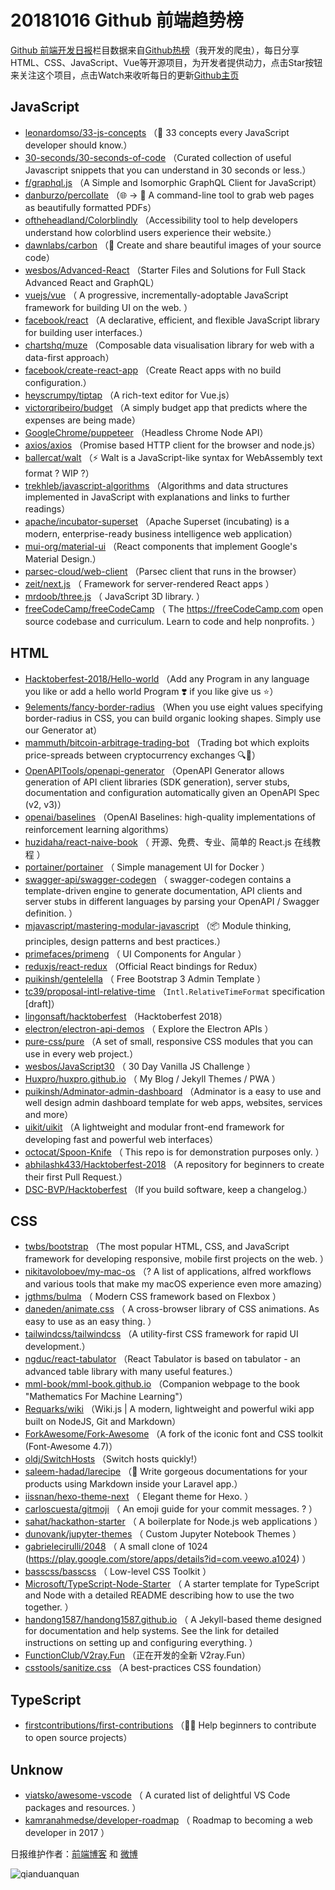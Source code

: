 # 20181016 Github 前端趋势榜

[Github 前端开发日报](https://qdkfweb.cn/c/news)栏目数据来自[Github热榜](https://github.qdkfweb.cn/)（我开发的爬虫），每日分享HTML、CSS、JavaScript、Vue等开源项目，为开发者提供动力，点击Star按钮来关注这个项目，点击Watch来收听每日的更新[Github主页](https://github.com/kujian/githubTrending)
## JavaScript

* [leonardomso/33-js-concepts](https://github.com/leonardomso/33-js-concepts) （📜 33 concepts every JavaScript developer should know.）
* [30-seconds/30-seconds-of-code](https://github.com/30-seconds/30-seconds-of-code) （Curated collection of useful Javascript snippets that you can understand in 30 seconds or less.）
* [f/graphql.js](https://github.com/f/graphql.js) （A Simple and Isomorphic GraphQL Client for JavaScript）
* [danburzo/percollate](https://github.com/danburzo/percollate) （🌐 → 📖 A command-line tool to grab web pages as beautifully formatted PDFs）
* [oftheheadland/Colorblindly](https://github.com/oftheheadland/Colorblindly) （Accessibility tool to help developers understand how colorblind users experience their website.）
* [dawnlabs/carbon](https://github.com/dawnlabs/carbon) （🎨 Create and share beautiful images of your source code）
* [wesbos/Advanced-React](https://github.com/wesbos/Advanced-React) （Starter Files and Solutions for Full Stack Advanced React and GraphQL）
* [vuejs/vue](https://github.com/vuejs/vue) （
        A progressive, incrementally-adoptable JavaScript framework for building UI on the web.
      ）
* [facebook/react](https://github.com/facebook/react) （A declarative, efficient, and flexible JavaScript library for building user interfaces.）
* [chartshq/muze](https://github.com/chartshq/muze) （Composable data visualisation library for web with a data-first approach）
* [facebook/create-react-app](https://github.com/facebook/create-react-app) （Create React apps with no build configuration.）
* [heyscrumpy/tiptap](https://github.com/heyscrumpy/tiptap) （A rich-text editor for Vue.js）
* [victorqribeiro/budget](https://github.com/victorqribeiro/budget) （A simply budget app that predicts where the expenses are being made）
* [GoogleChrome/puppeteer](https://github.com/GoogleChrome/puppeteer) （Headless Chrome Node API）
* [axios/axios](https://github.com/axios/axios) （Promise based HTTP client for the browser and node.js）
* [ballercat/walt](https://github.com/ballercat/walt) （⚡️ Walt is a JavaScript-like syntax for WebAssembly text format ? WIP ?）
* [trekhleb/javascript-algorithms](https://github.com/trekhleb/javascript-algorithms) （Algorithms and data structures implemented in JavaScript with explanations and links to further readings）
* [apache/incubator-superset](https://github.com/apache/incubator-superset) （Apache Superset (incubating) is a modern, enterprise-ready business intelligence web application）
* [mui-org/material-ui](https://github.com/mui-org/material-ui) （React components that implement Google's Material Design.）
* [parsec-cloud/web-client](https://github.com/parsec-cloud/web-client) （Parsec client that runs in the browser）
* [zeit/next.js](https://github.com/zeit/next.js) （
        Framework for server-rendered React apps
      ）
* [mrdoob/three.js](https://github.com/mrdoob/three.js) （
        JavaScript 3D library.
      ）
* [freeCodeCamp/freeCodeCamp](https://github.com/freeCodeCamp/freeCodeCamp) （
        The <a href="https://freeCodeCamp.com">https://freeCodeCamp.com</a> open source codebase and curriculum. Learn to code and help nonprofits.
      ）

## HTML

* [Hacktoberfest-2018/Hello-world](https://github.com/Hacktoberfest-2018/Hello-world) （Add any Program in any language you like or add a hello world Program ❣️ if you like give us ⭐️）
* [9elements/fancy-border-radius](https://github.com/9elements/fancy-border-radius) （When you use eight values specifying border-radius in CSS, you can build organic looking shapes. Simply use our Generator at）
* [mammuth/bitcoin-arbitrage-trading-bot](https://github.com/mammuth/bitcoin-arbitrage-trading-bot) （Trading bot which exploits price-spreads between cryptocurrency exchanges 🔍💸）
* [OpenAPITools/openapi-generator](https://github.com/OpenAPITools/openapi-generator) （OpenAPI Generator allows generation of API client libraries (SDK generation), server stubs, documentation and configuration automatically given an OpenAPI Spec (v2, v3)）
* [openai/baselines](https://github.com/openai/baselines) （OpenAI Baselines: high-quality implementations of reinforcement learning algorithms）
* [huzidaha/react-naive-book](https://github.com/huzidaha/react-naive-book) （
        开源、免费、专业、简单的 React.js 在线教程
      ）
* [portainer/portainer](https://github.com/portainer/portainer) （
        Simple management UI for Docker
      ）
* [swagger-api/swagger-codegen](https://github.com/swagger-api/swagger-codegen) （
        swagger-codegen contains a template-driven engine to generate documentation, API clients and server stubs in different languages by parsing your OpenAPI / Swagger definition.
      ）
* [mjavascript/mastering-modular-javascript](https://github.com/mjavascript/mastering-modular-javascript) （📦 Module thinking, principles, design patterns and best practices.）
* [primefaces/primeng](https://github.com/primefaces/primeng) （
        UI Components for Angular
      ）
* [reduxjs/react-redux](https://github.com/reduxjs/react-redux) （Official React bindings for Redux）
* [puikinsh/gentelella](https://github.com/puikinsh/gentelella) （
        Free Bootstrap 3 Admin Template
      ）
* [tc39/proposal-intl-relative-time](https://github.com/tc39/proposal-intl-relative-time) （`Intl.RelativeTimeFormat` specification [draft]）
* [lingonsaft/hacktoberfest](https://github.com/lingonsaft/hacktoberfest) （Hacktoberfest 2018）
* [electron/electron-api-demos](https://github.com/electron/electron-api-demos) （
        Explore the Electron APIs
      ）
* [pure-css/pure](https://github.com/pure-css/pure) （A set of small, responsive CSS modules that you can use in every web project.）
* [wesbos/JavaScript30](https://github.com/wesbos/JavaScript30) （
        30 Day Vanilla JS Challenge
      ）
* [Huxpro/huxpro.github.io](https://github.com/Huxpro/huxpro.github.io) （
        My Blog / Jekyll Themes / PWA
      ）
* [puikinsh/Adminator-admin-dashboard](https://github.com/puikinsh/Adminator-admin-dashboard) （Adminator is a easy to use and well design admin dashboard template for web apps, websites, services and more）
* [uikit/uikit](https://github.com/uikit/uikit) （A lightweight and modular front-end framework for developing fast and powerful web interfaces）
* [octocat/Spoon-Knife](https://github.com/octocat/Spoon-Knife) （
        This repo is for demonstration purposes only.
      ）
* [abhilashk433/Hacktoberfest-2018](https://github.com/abhilashk433/Hacktoberfest-2018) （A repository for beginners to create their first Pull Request.）
* [DSC-BVP/Hacktoberfest](https://github.com/DSC-BVP/Hacktoberfest) （If you build software, keep a changelog.）

## CSS

* [twbs/bootstrap](https://github.com/twbs/bootstrap) （The most popular HTML, CSS, and JavaScript framework for developing responsive, mobile first projects on the web.
      ）
* [nikitavoloboev/my-mac-os](https://github.com/nikitavoloboev/my-mac-os) （? A list of applications, alfred workflows and various tools that make my macOS experience even more amazing）
* [jgthms/bulma](https://github.com/jgthms/bulma) （
        Modern CSS framework based on Flexbox
      ）
* [daneden/animate.css](https://github.com/daneden/animate.css) （
        A cross-browser library of CSS animations. As easy to use as an easy thing.
      ）
* [tailwindcss/tailwindcss](https://github.com/tailwindcss/tailwindcss) （A utility-first CSS framework for rapid UI development.）
* [ngduc/react-tabulator](https://github.com/ngduc/react-tabulator) （React Tabulator is based on tabulator - an advanced table library with many useful features.）
* [mml-book/mml-book.github.io](https://github.com/mml-book/mml-book.github.io) （Companion webpage to the book "Mathematics For Machine Learning"）
* [Requarks/wiki](https://github.com/Requarks/wiki) （Wiki.js | A modern, lightweight and powerful wiki app built on NodeJS, Git and Markdown）
* [ForkAwesome/Fork-Awesome](https://github.com/ForkAwesome/Fork-Awesome) （A fork of the iconic font and CSS toolkit (Font-Awesome 4.7)）
* [oldj/SwitchHosts](https://github.com/oldj/SwitchHosts) （Switch hosts quickly!）
* [saleem-hadad/larecipe](https://github.com/saleem-hadad/larecipe) （🍪 Write gorgeous documentations for your products using Markdown inside your Laravel app.）
* [iissnan/hexo-theme-next](https://github.com/iissnan/hexo-theme-next) （
        Elegant theme for Hexo. 
      ）
* [carloscuesta/gitmoji](https://github.com/carloscuesta/gitmoji) （
        An emoji guide for your commit messages. ? 
      ）
* [sahat/hackathon-starter](https://github.com/sahat/hackathon-starter) （
        A boilerplate for Node.js web applications
      ）
* [dunovank/jupyter-themes](https://github.com/dunovank/jupyter-themes) （
        Custom Jupyter Notebook Themes
      ）
* [gabrielecirulli/2048](https://github.com/gabrielecirulli/2048) （
        A small clone of 1024 (<a href="https://play.google.com/store/apps/details?id=com.veewo.a1024">https://play.google.com/store/apps/details?id=com.veewo.a1024</a>)
      ）
* [basscss/basscss](https://github.com/basscss/basscss) （
        Low-level CSS Toolkit
      ）
* [Microsoft/TypeScript-Node-Starter](https://github.com/Microsoft/TypeScript-Node-Starter) （
        A starter template for TypeScript and Node with a detailed README describing how to use the two together.
      ）
* [handong1587/handong1587.github.io](https://github.com/handong1587/handong1587.github.io) （
        A Jekyll-based theme designed for documentation and help systems. See the link for detailed instructions on setting up and configuring everything.
      ）
* [FunctionClub/V2ray.Fun](https://github.com/FunctionClub/V2ray.Fun) （正在开发的全新 V2ray.Fun）
* [csstools/sanitize.css](https://github.com/csstools/sanitize.css) （A best-practices CSS foundation）

## TypeScript

* [firstcontributions/first-contributions](https://github.com/firstcontributions/first-contributions) （🚀✨ Help beginners to contribute to open source projects）

## Unknow

* [viatsko/awesome-vscode](https://github.com/viatsko/awesome-vscode) （
        A curated list of delightful VS Code packages and resources.
      ）
* [kamranahmedse/developer-roadmap](https://github.com/kamranahmedse/developer-roadmap) （
        Roadmap to becoming a web developer in 2017
      ）


日报维护作者：[前端博客](https://qdkfweb.cn/) 和 [微博](https://qdkfweb.cn/go/weibo)

![qianduanquan](https://user-images.githubusercontent.com/3055447/38468989-651132ac-3b80-11e8-8e6b-15122322a9d7.png)